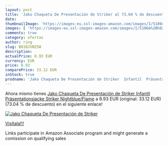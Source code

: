 ```yaml
---
layout: post
title: 'Jako Chaqueta De Presentación de Striker al 73.04 % de descuento'
date: 
thumbnailImage: 'https://images-eu.ssl-images-amazon.com/images/I/5106m%2Bh0ZJL._SL200_.jpg'
images: [ 'https://images-eu.ssl-images-amazon.com/images/I/5106m%2Bh0ZJL._SL200_.jpg' ]
comments: true
category: ofertas
author: ring
slug: B01BJVNZSW
description:
actualPrice: 8.93 EUR
currency: EUR
price: 8.93
comparePrice: 33.12 EUR
inStock: true
prodname: 'Jako Chaqueta De Presentación de Striker  Infantil  Präsentationsjacke Striker  Nightblue/Flame'
---
```


Ahora mismo tienes [Jako Chaqueta De Presentación de Striker  Infantil  Präsentationsjacke Striker  Nightblue/Flame](https://www.amazon.es/dp/B01BJVNZSW/?tag=tolees-21) a 8.93 EUR (original: 33.12 EUR) (73.04 %  de descuento) en el siguiente enlace!

[![Jako Chaqueta De Presentación de Striker](https://images-eu.ssl-images-amazon.com/images/I/5106m%2Bh0ZJL._SL200_.jpg)](https://www.amazon.es/dp/B01BJVNZSW/?tag=tolees-21)

[Visítala!!!](https://www.amazon.es/dp/B01BJVNZSW/?tag=tolees-21)

Links participate in Amazon Associate program and might generate a comission on qualifying sales
